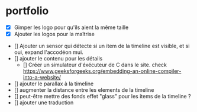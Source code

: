 # portfolio

- [X] Gimper les logo pour qu'ils aient la même taille
- [X] Ajouter les logos pour la maîtrise
- [] Ajouter un sensor qui détecte si un item de la timeline est visible, et si oui, expand l'accodéon mui.
- [] ajouter le contenu pour les détails
    - [] Créer un simulateur d'éxécuteur de C dans le site. check https://www.geeksforgeeks.org/embedding-an-online-compiler-into-a-website/
- [] ajouter le parallax à la timeline
- [] augmenter la distance entre les elements de la timeline
- [] peut-être mettre des fonds effet "glass" pour les items de la timeline ?
- [] ajouter une traduction
